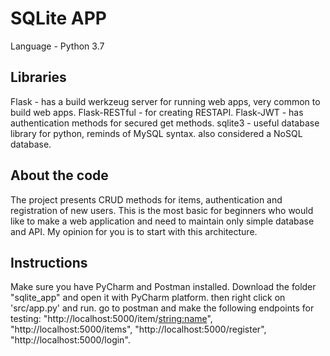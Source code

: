 
# SQLite APP
Language - Python 3.7

## Libraries

Flask - has a build werkzeug server for running web apps, very common to build web apps.
Flask-RESTful - for creating RESTAPI.
Flask-JWT - has authentication methods for secured get methods.
sqlite3 - useful database library for python, reminds of MySQL syntax. also considered a NoSQL database. 

## About the code 

The project presents CRUD methods for items, authentication and registration of new users. This is the most basic for beginners who would like to make a web application and need to maintain only simple database and API. My opinion for you is to start with this architecture.


## Instructions 

Make sure you have PyCharm and Postman installed. Download the folder "sqlite_app" and open it with PyCharm platform. then right click on 'src/app.py' and run. go to postman and make the following endpoints for testing: "http://localhost:5000/item/<string:name>", "http://localhost:5000/items", "http://localhost:5000/register", "http://localhost:5000/login".

